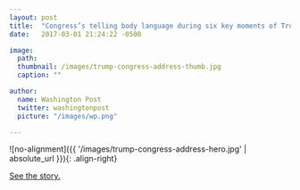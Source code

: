 ```yaml
---
layout: post
title:  "Congress’s telling body language during six key moments of Trump’s first congressional address"
date:   2017-03-01 21:24:22 -0500

image:
  path: 
  thumbnail: /images/trump-congress-address-thumb.jpg
  caption: ""

author:
  name: Washington Post
  twitter: washingtonpost
  picture: "/images/wp.png"

---
```


![no-alignment]({{ '/images/trump-congress-address-hero.jpg' | absolute_url }}){: .align-right}

[See the story.][project-link]


[project-link]: https://www.washingtonpost.com/graphics/politics/trump-first-joint-session/